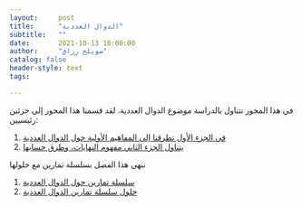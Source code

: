 ```yaml
---
layout:     post
title:      "الدوال العددية"
subtitle:   ""
date:       2021-10-13 18:00:00
author:     "صويلح رزاق"
catalog: false
header-style: text
tags:

---
```




في هذا المحور نتناول بالدراسة موضوع الدوال العددية. لقد قسمنا هذا المحور إلى جزئين رئيسيين:
1. [في الجزء الأول تطرقنا إلى المفاهيم الأولية حول الدوال العددية](https://drive.google.com/file/d/1Dgulc8V4ZvdlUmWPEZmO5ZrXy0GOMQV7/view?usp=sharing)
2. [يتناول الجزء الثاني مفهوم النهايات، وطرق حسابها](https://drive.google.com/file/d/1AMNmY--HL4uF5MZ9dEFufOQxAuPjJTMZ/view?usp=sharing)
 
ننهي هذا الفصل بسلسلة تمارين مع حلولها

1. [سلسلة تمارين حول الدوال العددية](https://drive.google.com/file/d/1TzJt9xbdG5gU4uR9FAjZRmOh2h4tF9zw/view)
2. [حلول سلسلة تمارين الدوال العددية](https://drive.google.com/file/d/1Dgulc8V4ZvdlUmWPEZmO5ZrXy0GOMQV7/view?usp=sharing)
